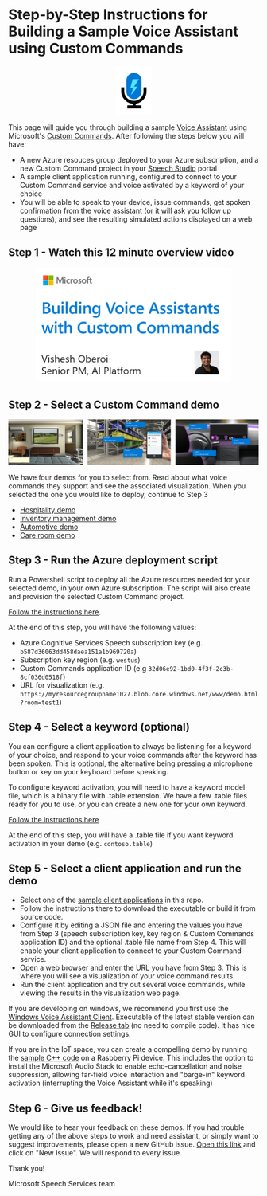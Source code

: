 # Step-by-Step Instructions for Building a Sample Voice Assistant using Custom Commands

<p align="center">
<a href="https://docs.microsoft.com/en-us/azure/cognitive-services/speech-service/custom-commands">
<img src="images/custom-commands-logo.png"/>
</a>
</p>

This page will guide you through building a sample [Voice Assistant](https://docs.microsoft.com/en-us/azure/cognitive-services/speech-service/voice-assistants) using Microsoft's [Custom Commands](https://docs.microsoft.com/en-us/azure/cognitive-services/speech-service/custom-commands). After following the steps below you will have:
* A new Azure resouces group deployed to your Azure subscription, and a new Custom Command project in your [Speech Studio](https://speech.microsoft.com/portal/66e6e1b725074035a9e4cfea48eae6e6) portal
* A sample client application running, configured to connect to your Custom Command service and voice activated by a keyword of your choice
* You will be able to speak to your device, issue commands, get spoken confirmation from the voice assistant (or it will ask you follow up questions), and see the resulting simulated actions displayed on a web page

## Step 1 - Watch this 12 minute overview video

<p align="center">
<a href="https://www.youtube.com/watch?v=1zr0umHGFyc">
<img src="images/channel9-video-link.png" width="394"/>
</a>
</p>

## Step 2 - Select a Custom Command demo

<p align="center">
<img src="../custom-commands/demos/images/all-scenes.png" width="982"/>
</p>

We have four demos for you to select from. Read about what voice commands they support and see the associated visualization. When you selected the one you would like to deploy, continue to Step 3
* [Hospitality demo](../custom-commands/demos/hospitality/README.md)
* [Inventory management demo](../custom-commands/demos/inventory/README.md)
* [Automotive demo](../custom-commands/demos/automotive/README.md)
* [Care room demo](../custom-commands/demos/careroom/README.md)


## Step 3 - Run the Azure deployment script

Run a Powershell script to deploy all the Azure resources needed for your selected demo, in your own Azure subscription. The script will also create and provision the selected Custom Command project.

[Follow the instructions here](../custom-commands/demos/README.md).

At the end of this step, you will have the following values:
* Azure Cognitive Services Speech subscription key (e.g. ```b587d36063dd458daea151a1b969720a```)
* Subscription key region (e.g. ```westus```)
* Custom Commands application ID (e.g ```32d06e92-1bd0-4f3f-2c3b-8cf036d0518f```)
* URL for visualization (e.g. ```https://myresourcegroupname1027.blob.core.windows.net/www/demo.html?room=test1```)

## Step 4 - Select a keyword (optional)

You can configure a client application to always be listening for a keyword of your choice, and respond to your voice commands after the keyword has been spoken. This is optional, the alternative being pressing a microphone button or key on your keyboard before speaking.

To configure keyword activation, you will need to have a keyword model file, which is a binary file with .table extension. We have a few .table files ready for you to use, or you can create a new one for your own keyword.

[Follow the instructions here](https://github.com/Azure-Samples/Cognitive-Services-Voice-Assistant/tree/master/keyword-models)

At the end of this step, you will have a .table file if you want keyword activation in your demo (e.g. ```contoso.table```)

## Step 5 - Select a client application and run the demo

* Select one of the [sample client applications](https://github.com/Azure-Samples/Cognitive-Services-Voice-Assistant#sample-client-applications) in this repo.
* Follow the instructions there to download the executable or build it from source code. 
* Configure it by editing a JSON file and entering the values you have from Step 3 (speech subscription key, key region & Custom Commands application ID) and the optional .table file name from Step 4. This will enable your client application to connect to your Custom Command service. 
* Open a web browser and enter the URL you have from Step 3. This is where you will see a visualization of your voice command results
* Run the client application and try out several voice commands, while viewing the results in the visualization web page.

If you are developing on windows, we recommend you first use the [Windows Voice Assistant Client](https://github.com/Azure-Samples/Cognitive-Services-Voice-Assistant/tree/master/clients/csharp-wpf). Executable of the latest stable version can be downloaded from the [Release tab](https://github.com/Azure-Samples/Cognitive-Services-Voice-Assistant/releases) (no need to compile code). It has nice GUI to configure connection settings.

If you are in the IoT space, you can create a compelling demo by running the [sample C++ code](https://github.com/Azure-Samples/Cognitive-Services-Voice-Assistant/tree/master/clients/cpp-console) on a Raspberry Pi device. This includes the option to install the Microsoft Audio Stack to enable echo-cancellation and noise suppression, allowing far-field voice interaction and "barge-in" keyword activation (interrupting the Voice Assistant while it's speaking)

## Step 6 - Give us feedback!

We would like to hear your feedback on these demos. If you had trouble getting any of the above steps to work and need assistant, or simply want to suggest improvements, please open a new GitHub issue. [Open this link](https://github.com/Azure-Samples/Cognitive-Services-Voice-Assistant/issues) and click on "New Issue". We will respond to every issue.

Thank you!

Microsoft Speech Services team
